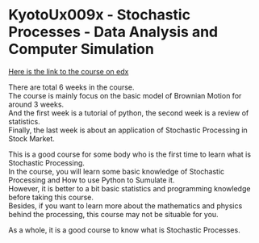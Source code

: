 # KyotoUx009x - Stochastic Processes - Data Analysis and Computer Simulation
[Here is the link to the course on edx](https://courses.edx.org/courses/course-v1:KyotoUx+009x+2T2017/course/)</br>

There are total 6 weeks in the course. </br>
The course is mainly focus on the basic model of Brownian Motion for around 3 weeks.</br>
And the first week is a tutorial of python, the second week is a review of statistics. </br>
Finally, the last week is about an application of Stochastic Processing in Stock Market.</br>

This is a good course for some body who is the first time to learn what is Stochastic Processing.</br>
In the course, you will learn some basic knowledge of Stochastic Processing and How to use Python to Sumulate it.</br>
However, it is better to a bit basic statistics and programming knowledge before taking this course.</br>
Besides, if you want to learn more about the mathematics and physics behind the processing, this course may not be situable for you.</br>


As a whole, it is a good course to know what is Stochastic Processes.</br>
